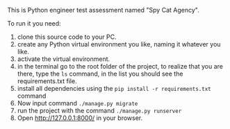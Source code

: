 This is Python engineer test assessment named "Spy Cat Agency".

To run it you need:
1. clone this source code to your PC.
2. create any Python virtual environment you like, naming it whatever you like.
3. activate the virtual environment.
4. in the terminal go to the root folder of the project, to realize that you are there, type the `ls` command, in the list you should see the requirements.txt file.
5. install all dependencies using the `pip install -r requirements.txt` command 
6. Now input command `./manage.py migrate`
7. run the project with the command `./manage.py runserver`
8. Open http://127.0.0.1:8000/ in your browser.
